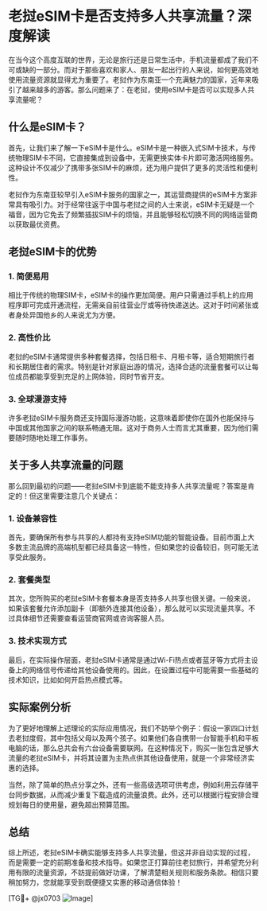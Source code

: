 # 老挝eSIM卡是否支持多人共享流量？深度解读

在当今这个高度互联的世界，无论是旅行还是日常生活中，手机流量都成了我们不可或缺的一部分。而对于那些喜欢和家人、朋友一起出行的人来说，如何更高效地使用流量资源就显得尤为重要了。老挝作为东南亚一个充满魅力的国家，近年来吸引了越来越多的游客。那么问题来了：在老挝，使用eSIM卡是否可以实现多人共享流量呢？

## 什么是eSIM卡？

首先，让我们来了解一下eSIM卡是什么。eSIM卡是一种嵌入式SIM卡技术，与传统物理SIM卡不同，它直接集成到设备中，无需更换实体卡片即可激活网络服务。这种设计不仅减少了携带多张SIM卡的麻烦，还为用户提供了更多的灵活性和便利性。

老挝作为东南亚较早引入eSIM卡服务的国家之一，其运营商提供的eSIM卡方案非常具有吸引力。对于经常往返于中国与老挝之间的人士来说，eSIM卡无疑是一个福音，因为它免去了频繁插拔SIM卡的烦恼，并且能够轻松切换不同的网络运营商以获取最优资费。

## 老挝eSIM卡的优势

### 1. 简便易用
相比于传统的物理SIM卡，eSIM卡的操作更加简便。用户只需通过手机上的应用程序即可完成开通流程，无需亲自前往营业厅或等待快递送达。这对于时间紧张或者身处异国他乡的人来说尤为方便。

### 2. 高性价比
老挝的eSIM卡通常提供多种套餐选择，包括日租卡、月租卡等，适合短期旅行者和长期居住者的需求。特别是针对家庭出游的情况，选择合适的流量套餐可以让每位成员都能享受到充足的上网体验，同时节省开支。

### 3. 全球漫游支持
许多老挝eSIM卡服务商还支持国际漫游功能，这意味着即使你在国外也能保持与中国或其他国家之间的联系畅通无阻。这对于商务人士而言尤其重要，因为他们需要随时随地处理工作事务。

## 关于多人共享流量的问题

那么回到最初的问题——老挝eSIM卡到底能不能支持多人共享流量呢？答案是肯定的！但这里需要注意几个关键点：

### 1. 设备兼容性
首先，要确保所有参与共享的人都持有支持eSIM功能的智能设备。目前市面上大多数主流品牌的高端机型都已经具备这一特性，但如果您的设备较旧，则可能无法享受此服务。

### 2. 套餐类型
其次，您所购买的老挝eSIM卡套餐本身是否支持多人共享也很关键。一般来说，如果该套餐允许添加副卡（即额外连接其他设备），那么就可以实现流量共享。不过具体细节还需要查看运营商官网或咨询客服人员。

### 3. 技术实现方式
最后，在实际操作层面，老挝eSIM卡通常是通过Wi-Fi热点或者蓝牙等方式将主设备上的网络信号传递给其他设备使用的。因此，在设置过程中可能需要一些基础的技术知识，比如如何开启热点模式等。

## 实际案例分析

为了更好地理解上述理论的实际应用情况，我们不妨举个例子：假设一家四口计划去老挝度假，其中包括父母以及两个孩子。如果他们各自携带一台智能手机和平板电脑的话，那么总共会有六台设备需要联网。在这种情况下，购买一张包含足够大流量的老挝eSIM卡，并将其设置为主热点供其他设备使用，就是一个非常经济实惠的选择。

当然，除了简单的热点分享之外，还有一些高级选项可供考虑，例如利用云存储平台同步数据，从而减少重复下载造成的流量浪费。此外，还可以根据行程安排合理规划每日的使用量，避免超出预算范围。

## 总结

综上所述，老挝eSIM卡确实能够支持多人共享流量，但这并非自动实现的过程，而是需要一定的前期准备和技术指导。如果您正打算前往老挝旅行，并希望充分利用有限的流量资源，不妨提前做好功课，了解清楚相关规则和服务条款。相信只要稍加努力，您就能享受到既便捷又实惠的移动通信体验！

[TG💪+ @jx0703 ![Image](https://github.com/user-attachments/assets/dbca1d08-cadb-493c-b0ec-ad6f7a83f270)]